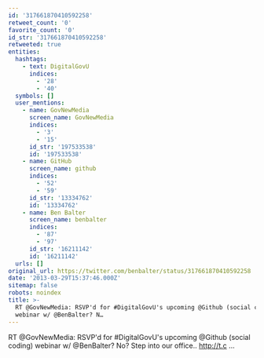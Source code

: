 ```yaml
---
id: '317661870410592258'
retweet_count: '0'
favorite_count: '0'
id_str: '317661870410592258'
retweeted: true
entities:
  hashtags:
    - text: DigitalGovU
      indices:
        - '28'
        - '40'
  symbols: []
  user_mentions:
    - name: GovNewMedia
      screen_name: GovNewMedia
      indices:
        - '3'
        - '15'
      id_str: '197533538'
      id: '197533538'
    - name: GitHub
      screen_name: github
      indices:
        - '52'
        - '59'
      id_str: '13334762'
      id: '13334762'
    - name: Ben Balter
      screen_name: benbalter
      indices:
        - '87'
        - '97'
      id_str: '16211142'
      id: '16211142'
  urls: []
original_url: https://twitter.com/benbalter/status/317661870410592258
date: '2013-03-29T15:37:46.000Z'
sitemap: false
robots: noindex
title: >-
  RT @GovNewMedia: RSVP'd for #DigitalGovU's upcoming @Github (social coding)
  webinar w/ @BenBalter? N…
---
```


RT @GovNewMedia: RSVP'd for #DigitalGovU's upcoming @Github (social coding) webinar w/ @BenBalter? No? Step into our office.. http://t.c ...